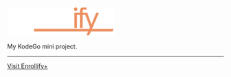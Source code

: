 <img alt="Enrollify+" title="Enrollify+" src="assets/enrollify-white.png" width="250px"/>
<p>My KodeGo mini project.</p>
<hr/>
<a href="https://arjeusman.github.io/enrollify-plus">Visit Enrollify+</a>
